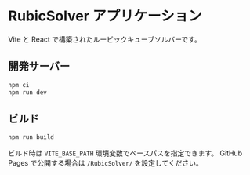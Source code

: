 # RubicSolver アプリケーション

Vite と React で構築されたルービックキューブソルバーです。

## 開発サーバー

```bash
npm ci
npm run dev
```

## ビルド

```bash
npm run build
```

ビルド時は `VITE_BASE_PATH` 環境変数でベースパスを指定できます。
GitHub Pages で公開する場合は `/RubicSolver/` を設定してください。

